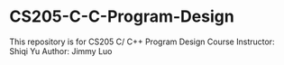# CS205-C-C-Program-Design
This repository is for CS205 C/ C++ Program Design 
Course Instructor: Shiqi Yu
Author: Jimmy Luo
